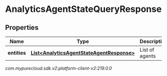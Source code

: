 # AnalyticsAgentStateQueryResponse


## Properties

| Name | Type | Description | Notes |
| ------------ | ------------- | ------------- | ------------- |
| **entities** | [**List&lt;AnalyticsAgentStateAgentResponse&gt;**](AnalyticsAgentStateAgentResponse) | List of agents |  [optional] |




_com.mypurecloud.sdk.v2:platform-client-v2:219.0.0_
